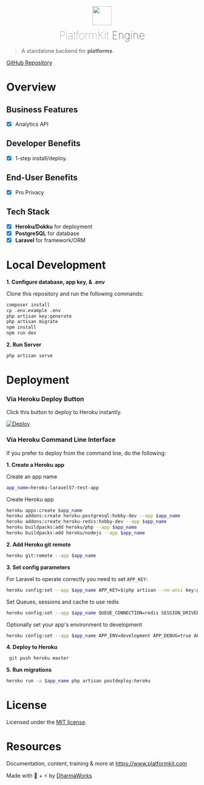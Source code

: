<div align="center">
    <img width="50" height="50"  src="https://www.platformkit.com/logos/icon-color.png"/>
    <h1 style="margin-bottom:15px;margin-top:10px; border:none;font-weight:100;color:#000 !important;"><span style="opacity:0.5;">PlatformKit</span> Engine</h1>
</div>

> A standalone backend for **platforms**.

[GitHub Repository](https://github.com/platform-kit/engine)

# Overview

## Business Features
- [x] Analytics API

## Developer Benefits
- [x] 1-step install/deploy.

## End-User Benefits
- [x] Pro Privacy

## Tech Stack
- [x] **Heroku/Dokku** for deployment
- [x] **PostgreSQL** for database
- [x] **Laravel** for framework/ORM

# Local Development

**1. Configure database, app key, & .env**

Clone this repository and run the following commands:

```bash
composer install
cp .env.example .env
php artisan key:generate
php artisan migrate
npm install 
npm run dev
```

**2. Run Server**

```bash
php artisan serve
```

# Deployment

### Via Heroku Deploy Button

Click this button to deploy to Heroku instantly.

<a href="https://www.heroku.com/deploy/?template=https://github.com/platform-kit/engine"><img src="https://www.herokucdn.com/deploy/button.svg" alt="Deploy"></a>

### Via Heroku Command Line Interface

If you prefer to deploy from the command line, do the following:

**1. Create a Heroku app**

Create an app name

```bash
app_name=heroku-laravel57-test-app
```

Create Heroku app

```bash
heroku apps:create $app_name
heroku addons:create heroku-postgresql:hobby-dev --app $app_name
heroku addons:create heroku-redis:hobby-dev --app $app_name
heroku buildpacks:add heroku/php --app $app_name
heroku buildpacks:add heroku/nodejs --app $app_name
```

**2. Add Heroku git remote**

```bash
heroku git:remote --app $app_name
```

**3. Set config parameters**

For Laravel to operate correctly you need to set `APP_KEY`:

```bash
heroku config:set --app $app_name APP_KEY=$(php artisan --no-ansi key:generate --show)
```

Set Queues, sessions and cache to use redis

```bash
heroku config:set --app $app_name QUEUE_CONNECTION=redis SESSION_DRIVER=redis CACHE_DRIVER=redis
```

Optionally set your app's environment to development

```bash
heroku config:set --app $app_name APP_ENV=development APP_DEBUG=true APP_LOG_LEVEL=debug
```

**4. Deploy to Heroku**

```bash
 git push heroku master
```

**5. Run migrations**

```bash
heroku run -a $app_name php artisan postdeploy:heroku
```

# License

Licensed under the [MIT license](http://opensource.org/licenses/MIT).

# Resources

Documentation, content, training & more at https://www.platformkit.com 

Made with 💖 + ⚡ by [DharmaWorks](https://www.dharmaworks.com)